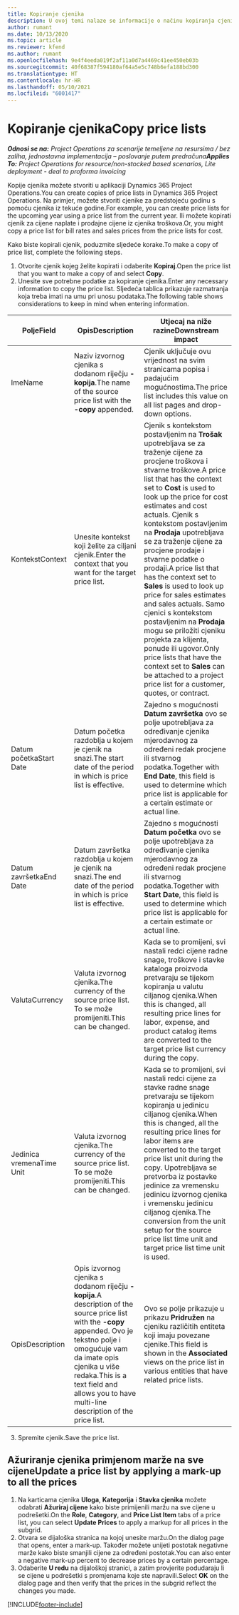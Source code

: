 ```yaml
---
title: Kopiranje cjenika
description: U ovoj temi nalaze se informacije o načinu kopiranja cjenika u aplikaciji Project Operations.
author: rumant
ms.date: 10/13/2020
ms.topic: article
ms.reviewer: kfend
ms.author: rumant
ms.openlocfilehash: 9e4f4eeda019f2af11a0d7a4469c41ee450eb03b
ms.sourcegitcommit: 40f68387f594180af64a5e5c748b6efa188bd300
ms.translationtype: HT
ms.contentlocale: hr-HR
ms.lasthandoff: 05/10/2021
ms.locfileid: "6001417"
---
```

# <a name="copy-price-lists"></a><span data-ttu-id="f58c3-103">Kopiranje cjenika</span><span class="sxs-lookup"><span data-stu-id="f58c3-103">Copy price lists</span></span>

<span data-ttu-id="f58c3-104">_**Odnosi se na:** Project Operations za scenarije temeljene na resursima / bez zaliha, jednostavna implementacija – poslovanje putem predračuna_</span><span class="sxs-lookup"><span data-stu-id="f58c3-104">_**Applies To:** Project Operations for resource/non-stocked based scenarios, Lite deployment - deal to proforma invoicing_</span></span>

<span data-ttu-id="f58c3-105">Kopije cjenika možete stvoriti u aplikaciji Dynamics 365 Project Operations.</span><span class="sxs-lookup"><span data-stu-id="f58c3-105">You can create copies of price lists in Dynamics 365 Project Operations.</span></span> <span data-ttu-id="f58c3-106">Na primjer, možete stvoriti cjenike za predstojeću godinu s pomoću cjenika iz tekuće godine.</span><span class="sxs-lookup"><span data-stu-id="f58c3-106">For example, you can create price lists for the upcoming year using a price list from the current year.</span></span>  <span data-ttu-id="f58c3-107">Ili možete kopirati cjenik za cijene naplate i prodajne cijene iz cjenika troškova.</span><span class="sxs-lookup"><span data-stu-id="f58c3-107">Or, you might copy a price list for bill rates and sales prices from the price lists for cost.</span></span> 

<span data-ttu-id="f58c3-108">Kako biste kopirali cjenik, poduzmite sljedeće korake.</span><span class="sxs-lookup"><span data-stu-id="f58c3-108">To make a copy of price list, complete the following steps.</span></span>

1. <span data-ttu-id="f58c3-109">Otvorite cjenik kojeg želite kopirati i odaberite **Kopiraj**.</span><span class="sxs-lookup"><span data-stu-id="f58c3-109">Open the price list that you want to make a copy of and select **Copy**.</span></span>
2. <span data-ttu-id="f58c3-110">Unesite sve potrebne podatke za kopiranje cjenika.</span><span class="sxs-lookup"><span data-stu-id="f58c3-110">Enter any necessary information to copy the price list.</span></span> <span data-ttu-id="f58c3-111">Sljedeća tablica prikazuje razmatranja koja treba imati na umu pri unosu podataka.</span><span class="sxs-lookup"><span data-stu-id="f58c3-111">The following table shows considerations to keep in mind when entering information.</span></span>

| <span data-ttu-id="f58c3-112">Polje</span><span class="sxs-lookup"><span data-stu-id="f58c3-112">Field</span></span> | <span data-ttu-id="f58c3-113">Opis</span><span class="sxs-lookup"><span data-stu-id="f58c3-113">Description</span></span> | <span data-ttu-id="f58c3-114">Utjecaj na niže razine</span><span class="sxs-lookup"><span data-stu-id="f58c3-114">Downstream impact</span></span> |
| --- | --- | --- |
| <span data-ttu-id="f58c3-115">Ime</span><span class="sxs-lookup"><span data-stu-id="f58c3-115">Name</span></span> | <span data-ttu-id="f58c3-116">Naziv izvornog cjenika s dodanom riječju **-kopija**.</span><span class="sxs-lookup"><span data-stu-id="f58c3-116">The name of the source price list with the **-copy** appended.</span></span> | <span data-ttu-id="f58c3-117">Cjenik uključuje ovu vrijednost na svim stranicama popisa i padajućim mogućnostima.</span><span class="sxs-lookup"><span data-stu-id="f58c3-117">The price list includes this value on all list pages and drop-down options.</span></span> |
| <span data-ttu-id="f58c3-118">Kontekst</span><span class="sxs-lookup"><span data-stu-id="f58c3-118">Context</span></span> | <span data-ttu-id="f58c3-119">Unesite kontekst koji želite za ciljani cjenik.</span><span class="sxs-lookup"><span data-stu-id="f58c3-119">Enter the context that you want for the target price list.</span></span> | <span data-ttu-id="f58c3-120">Cjenik s kontekstom postavljenim na **Trošak** upotrebljava se za traženje cijene za procjene troškova i stvarne troškove.</span><span class="sxs-lookup"><span data-stu-id="f58c3-120">A price list that has the context set to **Cost** is used to look up the price for cost estimates and cost actuals.</span></span> <span data-ttu-id="f58c3-121">Cjenik s kontekstom postavljenim na **Prodaja** upotrebljava se za traženje cijene za procjene prodaje i stvarne podatke o prodaji.</span><span class="sxs-lookup"><span data-stu-id="f58c3-121">A price list that has the context set to **Sales** is used to look up price for sales estimates and sales actuals.</span></span> <span data-ttu-id="f58c3-122">Samo cjenici s kontekstom postavljenim na **Prodaja** mogu se priložiti cjeniku projekta za klijenta, ponude ili ugovor.</span><span class="sxs-lookup"><span data-stu-id="f58c3-122">Only price lists that have the context set to **Sales** can be attached to a project price list for a customer, quotes, or contract.</span></span> |
| <span data-ttu-id="f58c3-123">Datum početka</span><span class="sxs-lookup"><span data-stu-id="f58c3-123">Start Date</span></span> | <span data-ttu-id="f58c3-124">Datum početka razdoblja u kojem je cjenik na snazi.</span><span class="sxs-lookup"><span data-stu-id="f58c3-124">The start date of the period in which is price list is effective.</span></span> | <span data-ttu-id="f58c3-125">Zajedno s mogućnosti **Datum završetka** ovo se polje upotrebljava za određivanje cjenika mjerodavnog za određeni redak procjene ili stvarnog podatka.</span><span class="sxs-lookup"><span data-stu-id="f58c3-125">Together with **End Date**, this field is used to determine which price list is applicable for a certain estimate or actual line.</span></span> |
| <span data-ttu-id="f58c3-126">Datum završetka</span><span class="sxs-lookup"><span data-stu-id="f58c3-126">End Date</span></span> | <span data-ttu-id="f58c3-127">Datum završetka razdoblja u kojem je cjenik na snazi.</span><span class="sxs-lookup"><span data-stu-id="f58c3-127">The end date of the period in which is price list is effective.</span></span> | <span data-ttu-id="f58c3-128">Zajedno s mogućnosti **Datum početka** ovo se polje upotrebljava za određivanje cjenika mjerodavnog za određeni redak procjene ili stvarnog podatka.</span><span class="sxs-lookup"><span data-stu-id="f58c3-128">Together with **Start Date**, this field is used to determine which price list is applicable for a certain estimate or actual line.</span></span> |
| <span data-ttu-id="f58c3-129">Valuta</span><span class="sxs-lookup"><span data-stu-id="f58c3-129">Currency</span></span> | <span data-ttu-id="f58c3-130">Valuta izvornog cjenika.</span><span class="sxs-lookup"><span data-stu-id="f58c3-130">The currency of the source price list.</span></span> <span data-ttu-id="f58c3-131">To se može promijeniti.</span><span class="sxs-lookup"><span data-stu-id="f58c3-131">This can be changed.</span></span> | <span data-ttu-id="f58c3-132">Kada se to promijeni, svi nastali redci cijene radne snage, troškove i stavke kataloga proizvoda pretvaraju se tijekom kopiranja u valutu ciljanog cjenika.</span><span class="sxs-lookup"><span data-stu-id="f58c3-132">When this is changed, all resulting price lines for labor, expense, and product catalog items are converted to the target price list currency during the copy.</span></span> |
| <span data-ttu-id="f58c3-133">Jedinica vremena</span><span class="sxs-lookup"><span data-stu-id="f58c3-133">Time Unit</span></span> | <span data-ttu-id="f58c3-134">Valuta izvornog cjenika.</span><span class="sxs-lookup"><span data-stu-id="f58c3-134">The currency of the source price list.</span></span> <span data-ttu-id="f58c3-135">To se može promijeniti.</span><span class="sxs-lookup"><span data-stu-id="f58c3-135">This can be changed.</span></span> | <span data-ttu-id="f58c3-136">Kada se to promijeni, svi nastali redci cijene za stavke radne snage pretvaraju se tijekom kopiranja u jedinicu ciljanog cjenika.</span><span class="sxs-lookup"><span data-stu-id="f58c3-136">When this is changed, all the resulting price lines for labor items are converted to the target price list unit during the copy.</span></span> <span data-ttu-id="f58c3-137">Upotrebljava se pretvorba iz postavke jedinice za vremensku jedinicu izvornog cjenika i vremensku jedinicu ciljanog cjenika.</span><span class="sxs-lookup"><span data-stu-id="f58c3-137">The conversion from the unit setup for the source price list time unit and target price list time unit is used.</span></span> |
| <span data-ttu-id="f58c3-138">Opis</span><span class="sxs-lookup"><span data-stu-id="f58c3-138">Description</span></span> | <span data-ttu-id="f58c3-139">Opis izvornog cjenika s dodanom riječju **-kopija**.</span><span class="sxs-lookup"><span data-stu-id="f58c3-139">A description of the source price list with the **-copy** appended.</span></span> <span data-ttu-id="f58c3-140">Ovo je tekstno polje i omogućuje vam da imate opis cjenika u više redaka.</span><span class="sxs-lookup"><span data-stu-id="f58c3-140">This is a text field and allows you to have multi-line description of the price list.</span></span> | <span data-ttu-id="f58c3-141">Ovo se polje prikazuje u prikazu **Pridružen** na cjeniku različitih entiteta koji imaju povezane cjenike.</span><span class="sxs-lookup"><span data-stu-id="f58c3-141">This field is shown in the **Associated** views on the price list in various entities that have related price lists.</span></span> |

3. <span data-ttu-id="f58c3-142">Spremite cjenik.</span><span class="sxs-lookup"><span data-stu-id="f58c3-142">Save the price list.</span></span> 

## <a name="update-a-price-list-by-applying-a-mark-up-to-all-the-prices"></a><span data-ttu-id="f58c3-143">Ažuriranje cjenika primjenom marže na sve cijene</span><span class="sxs-lookup"><span data-stu-id="f58c3-143">Update a price list by applying a mark-up to all the prices</span></span>

1. <span data-ttu-id="f58c3-144">Na karticama cjenika **Uloga**, **Kategorija** i **Stavka cjenika** možete odabrati **Ažuriraj cijene** kako biste primijenili maržu na sve cijene u podrešetki.</span><span class="sxs-lookup"><span data-stu-id="f58c3-144">On the **Role**, **Category**, and **Price List Item** tabs of a price list, you can select **Update Prices** to apply a markup for all prices in the subgrid.</span></span> 
2. <span data-ttu-id="f58c3-145">Otvara se dijaloška stranica na kojoj unesite maržu.</span><span class="sxs-lookup"><span data-stu-id="f58c3-145">On the dialog page that opens, enter a mark-up.</span></span> <span data-ttu-id="f58c3-146">Također možete unijeti postotak negativne marže kako biste smanjili cijene za određeni postotak.</span><span class="sxs-lookup"><span data-stu-id="f58c3-146">You can also enter a negative mark-up percent to decrease prices by a certain percentage.</span></span> 
3. <span data-ttu-id="f58c3-147">Odaberite **U redu** na dijaloškoj stranici, a zatim provjerite podudaraju li se cijene u podrešetki s promjenama koje ste napravili.</span><span class="sxs-lookup"><span data-stu-id="f58c3-147">Select **OK** on the dialog page and then verify that the prices in the subgrid reflect the changes you made.</span></span>


[!INCLUDE[footer-include](../includes/footer-banner.md)]
